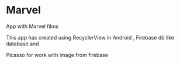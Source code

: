 # Marvel
App with Marvel films

This app has created using RecyclerView in Android , Firebase db like database and 

Picasso for work with image from firebase
